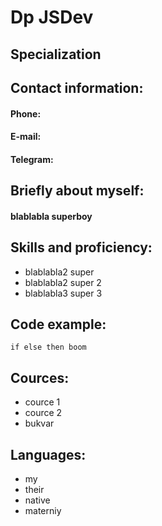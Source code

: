# Dp JSDev

## Specialization
## Contact information:

#### Phone:
#### E-mail:
#### Telegram:

## Briefly about myself:
#### blablabla superboy

## Skills and proficiency:
* blablabla2 super
* blablabla2 super 2
* blablabla3 super 3

## Code example:
```
if else then boom
```
## Cources:
* cource 1
* cource 2
* bukvar

## Languages:
* my
* their
* native
* materniy
